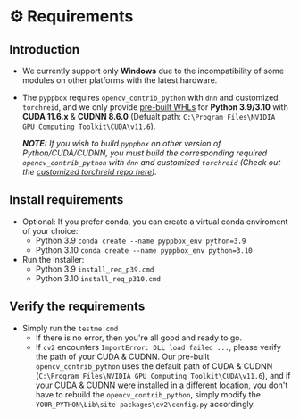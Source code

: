 # ⚙️ Requirements

## Introduction

* We currently support only **Windows** due to the incompatibility of some modules on other platforms with the latest hardware.

* The `pyppbox` requires `opencv_contrib_python` with `dnn` and customized `torchreid`, and we only provide [pre-built WHLs](https://github.com/rathaumons/pyppbox-custpkg) for **Python 3.9/3.10** with **CUDA 11.6.x** & **CUDNN 8.6.0** (Defualt path: `C:\Program Files\NVIDIA GPU Computing Toolkit\CUDA\v11.6`). 

  ***NOTE:** If you wish to build `pyppbox` on other version of Python/CUDA/CUDNN, you must build the corresponding required `opencv_contrib_python` with `dnn` and customized `torchreid` (Check out the [customized torchreid repo here](https://github.com/rathaumons/torchreid-for-pyppbox)).*

## Install requirements
* Optional: If you prefer conda, you can create a virtual conda enviroment of your choice:
  - Python 3.9 `conda create --name pyppbox_env python=3.9`
  - Python 3.10 `conda create --name pyppbox_env python=3.10`
* Run the installer: 
  - Python 3.9 `install_req_p39.cmd`
  - Python 3.10 `install_req_p310.cmd`

## Verify the requirements
* Simply run the `testme.cmd`
  - If there is no error, then you're all good and ready to go.
  - If `cv2` encounters `ImportError: DLL load failed ...`, please verify the path of your CUDA & CUDNN. Our pre-built `opencv_contrib_python` uses the default path of CUDA & CUDNN (`C:\Program Files\NVIDIA GPU Computing Toolkit\CUDA\v11.6`), and if your CUDA & CUDNN were installed in a different location, you don't have to rebuild the `opencv_contrib_python`, simply modify the `YOUR_PYTHON\Lib\site-packages\cv2\config.py` accordingly.
